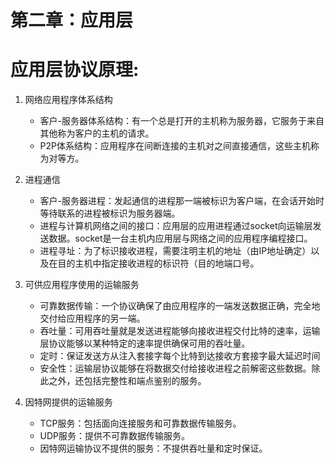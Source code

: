 # 第二章：应用层

# 应用层协议原理:

1. 网络应用程序体系结构

    * 客户-服务器体系结构：有一个总是打开的主机称为服务器，它服务于来自其他称为客户的主机的请求。
    * P2P体系结构：应用程序在间断连接的主机对之间直接通信，这些主机称为对等方。

2. 进程通信

    * 客户-服务器进程：发起通信的进程那一端被标识为客户端，在会话开始时等待联系的进程被标识为服务器端。
    * 进程与计算机网络之间的接口：应用层的应用进程通过socket向运输层发送数据。socket是一台主机内应用层与网络之间的应用程序编程接口。
    * 进程寻址：为了标识接收进程，需要注明主机的地址（由IP地址确定）以及在目的主机中指定接收进程的标识符（目的地端口号。

3. 可供应用程序使用的运输服务

    * 可靠数据传输：一个协议确保了由应用程序的一端发送数据正确，完全地交付给应用程序的另一端。
    * 吞吐量：可用吞吐量就是发送进程能够向接收进程交付比特的速率，运输层协议能够以某种特定的速率提供确保可用的吞吐量。
    * 定时：保证发送方从注入套接字每个比特到达接收方套接字最大延迟时间
    * 安全性：运输层协议能够在将数据交付给接收进程之前解密这些数据。除此之外，还包括完整性和端点鉴别的服务。

4. 因特网提供的运输服务
    * TCP服务：包括面向连接服务和可靠数据传输服务。
    * UDP服务：提供不可靠数据传输服务。
    * 因特网运输协议不提供的服务：不提供吞吐量和定时保证。
